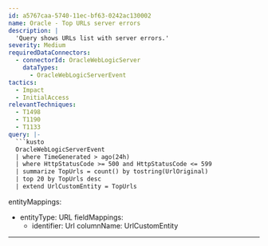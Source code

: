 ```yaml
---
id: a5767caa-5740-11ec-bf63-0242ac130002
name: Oracle - Top URLs server errors
description: |
  'Query shows URLs list with server errors.'
severity: Medium
requiredDataConnectors:
  - connectorId: OracleWebLogicServer
    dataTypes:
      - OracleWebLogicServerEvent
tactics:
  - Impact
  - InitialAccess
relevantTechniques:
  - T1498
  - T1190
  - T1133
query: |-
  ```kusto
  OracleWebLogicServerEvent
  | where TimeGenerated > ago(24h)
  | where HttpStatusCode >= 500 and HttpStatusCode <= 599
  | summarize TopUrls = count() by tostring(UrlOriginal)
  | top 20 by TopUrls desc
  | extend UrlCustomEntity = TopUrls
  ```
entityMappings:
  - entityType: URL
    fieldMappings:
      - identifier: Url
        columnName: UrlCustomEntity
---
```


